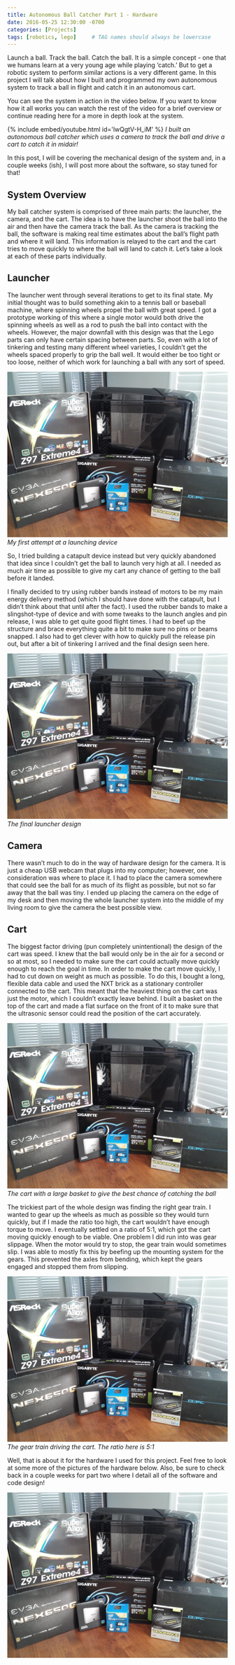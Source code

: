 ```yaml
---
title: Autonomous Ball Catcher Part 1 - Hardware
date: 2016-05-25 12:30:00 -0700
categories: [Projects]
tags: [robotics, lego]     # TAG names should always be lowercase
---
```


Launch a ball. Track the ball. Catch the ball. It is a simple concept - one that we humans learn at a very young age while playing ‘catch.’ But to get a robotic system to perform similar actions is a very different game. In this project I will talk about how I built and programmed my own autonomous system to track a ball in flight and catch it in an autonomous cart.

You can see the system in action in the video below. If you want to know how it all works you can watch the rest of the video for a brief overview or continue reading here for a more in depth look at the system.

{% include embed/youtube.html id='lwQgtV-H_iM' %}
_I built an autonomous ball catcher which uses a camera to track the ball and drive a cart to catch it in midair!_

In this post, I will be covering the mechanical design of the system and, in a couple weeks (ish), I will post more about the software, so stay tuned for that!

## System Overview

My ball catcher system is comprised of three main parts: the launcher, the camera, and the cart. The idea is to have the launcher shoot the ball into the air and then have the camera track the ball. As the camera is tracking the ball, the software is making real time estimates about the ball’s flight path and where it will land. This information is relayed to the cart and the cart tries to move quickly to where the ball will land to catch it. Let’s take a look at each of these parts individually.

## Launcher

The launcher went through several iterations to get to its final state. My initial thought was to build something akin to a tennis ball or baseball machine, where spinning wheels propel the ball with great speed. I got a prototype working of this where a single motor would both drive the spinning wheels as well as a rod to push the ball into contact with the wheels. However, the major downfall with this design was that the Lego parts can only have certain spacing between parts. So, even with a lot of tinkering and testing many different wheel varieties, I couldn’t get the wheels spaced properly to grip the ball well. It would either be too tight or too loose, neither of which work for launching a ball with any sort of speed.

![](/assets/MyFirstComputerBuild/parts.jpg)
_My first attempt at a launching device_

So, I tried building a catapult device instead but very quickly abandoned that idea since I couldn’t get the ball to launch very high at all. I needed as much air time as possible to give my cart any chance of getting to the ball before it landed.

I finally decided to try using rubber bands instead of motors to be my main energy delivery method (which I should have done with the catapult, but I didn’t think about that until after the fact). I used the rubber bands to make a slingshot-type of device and with some tweaks to the launch angles and pin release, I was able to get quite good flight times. I had to beef up the structure and brace everything quite a bit to make sure no pins or beams snapped. I also had to get clever with how to quickly pull the release pin out, but after a bit of tinkering I arrived and the final design seen here.

![](/assets/MyFirstComputerBuild/parts.jpg)
_The final launcher design_

## Camera

There wasn’t much to do in the way of hardware design for the camera. It is just a cheap USB webcam that plugs into my computer; however, one consideration was where to place it. I had to place the camera somewhere that could see the ball for as much of its flight as possible, but not so far away that the ball was tiny. I ended up placing the camera on the edge of my desk and then moving the whole launcher system into the middle of my living room to give the camera the best possible view.

## Cart

The biggest factor driving (pun completely unintentional) the design of the cart was speed. I knew that the ball would only be in the air for a second or so at most, so I needed to make sure the cart could actually move quickly enough to reach the goal in time. In order to make the cart move quickly, I had to cut down on weight as much as possible. To do this, I bought a long, flexible data cable and used the NXT brick as a stationary controller connected to the cart. This meant that the heaviest thing on the cart was just the motor, which I couldn’t exactly leave behind. I built a basket on the top of the cart and made a flat surface on the front of it to make sure that the ultrasonic sensor could read the position of the cart accurately.

![](/assets/MyFirstComputerBuild/parts.jpg)
_The cart with a large basket to give the best chance of catching the ball_

The trickiest part of the whole design was finding the right gear train. I wanted to gear up the wheels as much as possible so they would turn quickly, but if I made the ratio too high, the cart wouldn’t have enough torque to move. I eventually settled on a ratio of 5:1, which got the cart moving quickly enough to be viable. One problem I did run into was gear slippage. When the motor would try to stop, the gear train would sometimes slip. I was able to mostly fix this by beefing up the mounting system for the gears. This prevented the axles from bending, which kept the gears engaged and stopped them from slipping.

![](/assets/MyFirstComputerBuild/parts.jpg)
_The gear train driving the cart. The ratio here is 5:1_

Well, that is about it for the hardware I used for this project. Feel free to look at some more of the pictures of the hardware below. Also, be sure to check back in a couple weeks for part two where I detail all of the software and code design!

![](/assets/MyFirstComputerBuild/parts.jpg)
